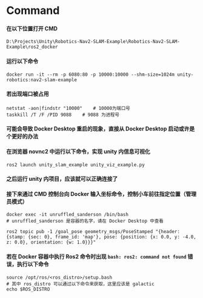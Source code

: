 # Command



#### 在以下位置打开 CMD

```
D:\Projects\Unity\Robotics-Nav2-SLAM-Example\Robotics-Nav2-SLAM-Example\ros2_docker
```

#### 运行以下命令

```
docker run -it --rm -p 6080:80 -p 10000:10000 --shm-size=1024m unity-robotics:nav2-slam-example
```

#### 若出现端口被占用

```
netstat -aon|findstr "10000"	# 10000为端口号
taskkill /T /F /PID 9088	# 9088 为进程号
```

#### 可能会导致 Docker Desktop 重启的现象，直接从 Docker Desktop 启动或许是个更好的办法



#### 在浏览器 novnc2 中运行以下命令，实现 unity 内信息可视化

```
ros2 launch unity_slam_example unity_viz_example.py
```

#### 之后运行 unity 内项目，应该就可以正确连接了



#### 接下来通过 CMD 控制台向 Docker 输入坐标命令，控制小车前往指定位置（管理员模式）

```
docker exec -it unruffled_sanderson /bin/bash
# unruffled_sanderson 是容器的名字，请在 Docker Desktop 中查看

ros2 topic pub -1 /goal_pose geometry_msgs/PoseStamped "{header: {stamp: {sec: 0}, frame_id: 'map'}, pose: {position: {x: 0.0, y: -4.0, z: 0.0}, orientation: {w: 1.0}}}"
```

#### 若在 Docker 容器中执行 Ros2 命令时出现 `bash: ros2: command not found` 错误，执行以下命令

```
source /opt/ros/<ros_distro>/setup.bash
# 其中 ros_distro 可以通过以下命令来获取，这里应该是 galactic
echo $ROS_DISTRO
```

